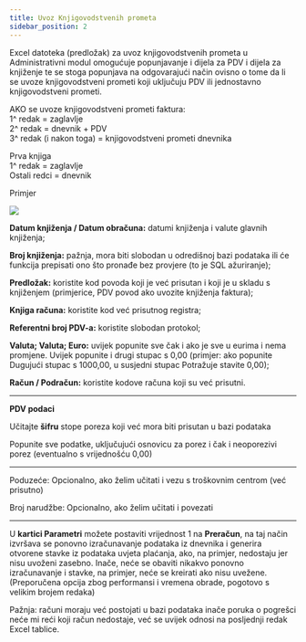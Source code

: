 ```yaml
---
title: Uvoz Knjigovodstvenih prometa
sidebar_position: 2
---
```


Excel datoteka (predložak) za uvoz knjigovodstvenih prometa u Administrativni modul omogućuje popunjavanje i dijela za PDV i dijela za knjiženje te se stoga popunjava na odgovarajući način ovisno o tome da li se uvoze knjigovodstveni prometi koji uključuju PDV ili jednostavno knjigovodstveni prometi.


AKO se uvoze knjigovodstveni prometi faktura:   
1^ redak = zaglavlje   
2^ redak = dnevnik + PDV  
3^ redak (i nakon toga) = knjigovodstveni prometi dnevnika  

Prva knjiga  
1^ redak = zaglavlje  
Ostali redci = dnevnik

Primjer

![](/img/it-it/applications/bizlink/import-mov-contabili.png)

**Datum knjiženja / Datum obračuna:** datumi knjiženja i valute glavnih knjiženja;  

**Broj knjiženja:** pažnja, mora biti slobodan u odredišnoj bazi podataka ili će funkcija prepisati ono što pronađe bez provjere (to je SQL ažuriranje);

**Predložak:** koristite kod povoda koji je već prisutan i koji je u skladu s knjiženjem (primjerice, PDV povod ako uvozite knjiženja faktura);

**Knjiga računa:** koristite kod već prisutnog registra;  

**Referentni broj PDV-a:** koristite slobodan protokol;  

**Valuta; Valuta; Euro:** uvijek popunite sve čak i ako je sve u eurima i nema promjene. Uvijek popunite i drugi stupac s 0,00 (primjer: ako popunite Dugujući stupac s 1000,00, u susjedni stupac Potražuje stavite 0,00);

**Račun / Podračun:** koristite kodove računa koji su već prisutni.

---
**PDV podaci**

Učitajte **šifru** stope poreza koji već mora biti prisutan u bazi podataka  

Popunite sve podatke, uključujući osnovicu za porez i čak i neoporezivi porez (eventualno s vrijednošću 0,00)

---

Poduzeće: Opcionalno, ako želim učitati i vezu s troškovnim centrom (već prisutno) 

Broj narudžbe: Opcionalno, ako želim učitati i povezati  

---

U **kartici Parametri** možete postaviti vrijednost 1 na **Preračun**, na taj način izvršava se ponovno izračunavanje podataka iz dnevnika i generira otvorene stavke iz podataka uvjeta plaćanja, ako, na primjer, nedostaju jer nisu uvoženi zasebno. Inače, neće se obaviti nikakvo ponovno izračunavanje i stavke, na primjer, neće se kreirati ako nisu uvežene. (Preporučena opcija zbog performansi i vremena obrade, pogotovo s velikim brojem redaka)  

Pažnja: računi moraju već postojati u bazi podataka inače poruka o pogrešci neće mi reći koji račun nedostaje, već se uvijek odnosi na posljednji redak Excel tablice.